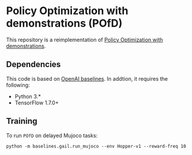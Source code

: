 # Policy Optimization with demonstrations (POfD)

This repository is a reimplementation of [Policy Optimization with demonstrations](http://proceedings.mlr.press/v80/kang18a.html).

## Dependencies
This code is based on [OpenAI baselines](https://github.com/openai/baselines). In addtion, it requires the following:
- Python 3.*
- TensorFlow 1.7.0+

## Training

To run `POfD` on delayed Mujoco tasks:
```angular2html
python -m baselines.gail.run_mujoco --env Hopper-v1 --reward-freq 10
```
